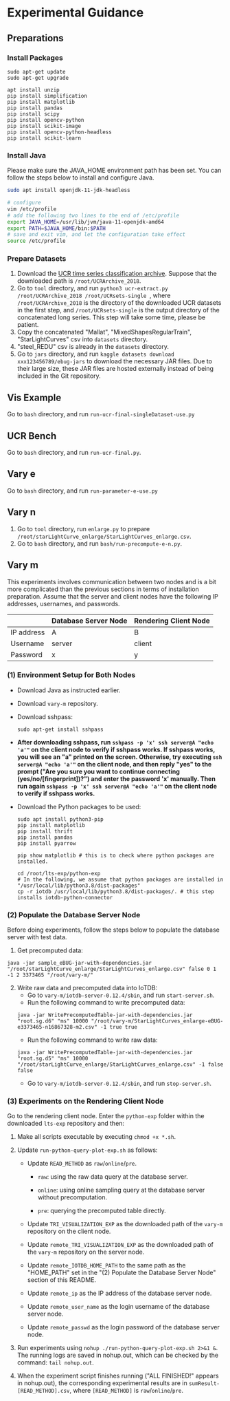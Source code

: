 # Experimental Guidance

## Preparations

### Install Packages

```shell
sudo apt-get update
sudo apt-get upgrade

apt install unzip
pip install simplification
pip install matplotlib
pip install pandas
pip install scipy
pip install opencv-python
pip install scikit-image
pip install opencv-python-headless
pip install scikit-learn
```

### Install Java

Please make sure the JAVA_HOME environment path has been set. You can follow the steps below to install and configure Java.


```bash
sudo apt install openjdk-11-jdk-headless

# configure
vim /etc/profile
# add the following two lines to the end of /etc/profile
export JAVA_HOME=/usr/lib/jvm/java-11-openjdk-amd64
export PATH=$JAVA_HOME/bin:$PATH
# save and exit vim, and let the configuration take effect
source /etc/profile
```


### Prepare Datasets

1.   Download the [UCR time series classification archive](https://www.cs.ucr.edu/%7Eeamonn/time_series_data_2018/). Suppose that the downloaded path is `/root/UCRArchive_2018`.
2.   Go to `tool` directory, and run `python3 ucr-extract.py /root/UCRArchive_2018 /root/UCRsets-single `, where `/root/UCRArchive_2018` is the directory of the downloaded UCR datasets in the first step, and `/root/UCRsets-single` is the output directory of the concatenated long series. This step will take some time, please be patient.
3.   Copy the concatenated "Mallat", "MixedShapesRegularTrain", "StarLightCurves" csv into `datasets` directory.
4.   "steel_REDU" csv is already in the `datasets` directory.
5.   Go to `jars` directory, and run `kaggle datasets download xxx123456789/ebug-jars` to download the necessary JAR files. Due to their large size, these JAR files are hosted externally instead of being included in the Git repository.

## Vis Example
Go to `bash` directory, and run `run-ucr-final-singleDataset-use.py`

## UCR Bench

Go to `bash` directory, and run `run-ucr-final.py`.


## Vary e
Go to `bash` directory, and run `run-parameter-e-use.py`


## Vary n
1. Go to `tool` directory, run `enlarge.py` to prepare `/root/starLightCurve_enlarge/StarLightCurves_enlarge.csv`.
2. Go to `bash` directory, and run `bash/run-precompute-e-n.py`.

## Vary m

This experiments involves communication between two nodes and is a bit more complicated than the previous sections in terms of installation preparation. Assume that the server and client nodes have the following IP addresses, usernames, and passwords.

|            | Database Server Node | Rendering Client Node |
| ---------- | -------------------- | --------------------- |
| IP address | A                    | B                     |
| Username   | server               | client                |
| Password   | x                    | y                     |

### (1) Environment Setup for Both Nodes

-   Download Java as instructed earlier.

-   Download `vary-m` repository.

-   Download sshpass:

    ```shell
    sudo apt-get install sshpass
    ```


-   **After downloading sshpass, run `sshpass -p 'x' ssh server@A "echo 'a'"` on the client node to verify if sshpass works. If sshpass works, you will see an "a" printed on the screen. Otherwise, try executing `ssh server@A "echo 'a'"` on the client node, and then reply "yes" to the prompt ("Are you sure you want to continue connecting (yes/no/[fingerprint])?") and enter the password 'x' manually. Then run again `sshpass -p 'x' ssh server@A "echo 'a'"` on the client node to verify if sshpass works.**

-   Download the Python packages to be used:

    ```shell
    sudo apt install python3-pip
    pip install matplotlib
    pip install thrift
    pip install pandas
    pip install pyarrow
    
    pip show matplotlib # this is to check where python packages are installed. 
    
    cd /root/lts-exp/python-exp
    # In the following, we assume that python packages are installed in "/usr/local/lib/python3.8/dist-packages"
    cp -r iotdb /usr/local/lib/python3.8/dist-packages/. # this step installs iotdb-python-connector
    ```


### (2) Populate the Database Server Node

Before doing experiments, follow the steps below to populate the database server with test data.

1. Get precomputed data:
```shell
java -jar sample_eBUG-jar-with-dependencies.jar "/root/starLightCurve_enlarge/StarLightCurves_enlarge.csv" false 0 1 -1 2 3373465 "/root/vary-m/"
```
2. Write raw data and precomputed data into IoTDB:
    - Go to `vary-m/iotdb-server-0.12.4/sbin`, and run `start-server.sh`.
    - Run the following command to write precomputed data:
    ```shell
   java -jar WritePrecomputedTable-jar-with-dependencies.jar "root.sg.d6" "ms" 10000 "/root/vary-m/StarLightCurves_enlarge-eBUG-e3373465-n16867328-m2.csv" -1 true true
   ```
   - Run the following command to write raw data:
    ```shell
   java -jar WritePrecomputedTable-jar-with-dependencies.jar "root.sg.d5" "ms" 10000 "/root/starLightCurve_enlarge/StarLightCurves_enlarge.csv" -1 false false
    ```
   - Go to `vary-m/iotdb-server-0.12.4/sbin`, and run `stop-server.sh`.


### (3) Experiments on the Rendering Client Node

Go to the rendering client node. Enter the `python-exp` folder within the downloaded `lts-exp` repository and then:

1.   Make all scripts executable by executing `chmod +x *.sh`.

2.   Update `run-python-query-plot-exp.sh` as follows:

     -   Update `READ_METHOD` as `raw`/`online`/`pre`.
         -   `raw`: using the raw data query at the database server.
         
         -   `online`: using online sampling query at the database server without precomputation.

         -   `pre`: querying the precomputed table directly.
         
     -   Update `TRI_VISUALIZATION_EXP` as the downloaded path of the `vary-m` repository on the client node.

     -   Update `remote_TRI_VISUALIZATION_EXP` as the downloaded path of the `vary-m` repository on the server node.

     -   Update `remote_IOTDB_HOME_PATH` to the same path as the "HOME_PATH" set in the "(2) Populate the Database Server Node" section of this README.

     -   Update `remote_ip` as the IP address of the database server node.

     -   Update `remote_user_name` as the login username of the database server node.

     -   Update `remote_passwd` as the login password of the database server node.

3.   Run experiments using `nohup ./run-python-query-plot-exp.sh 2>&1 &`. The running logs are saved in nohup.out, which can be checked by the command: `tail nohup.out`. 

4.   When the experiment script finishes running ("ALL FINISHED!" appears in nohup.out), the corresponding experimental results are in `sumResult-[READ_METHOD].csv`, where `[READ_METHOD]` is `raw`/`online`/`pre`.
